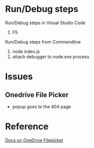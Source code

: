 # Run/Debug steps
Run/Debug steps in Visual Studio Code
1. F5

Run/Debug steps from Commandline
1. node index.js
2. attach debugger to node.exe process

# Issues
## Onedrive File Picker
- popup goes to the 404 page

# Reference
[Docs on OneDrive Filepicker](https://docs.microsoft.com/en-us/onedrive/developer/controls/file-pickers/js-v72/?view=odsp-graph-online)